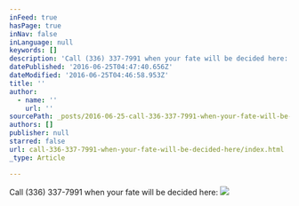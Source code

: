 ```yaml
---
inFeed: true
hasPage: true
inNav: false
inLanguage: null
keywords: []
description: 'Call (336) 337-7991 when your fate will be decided here:'
datePublished: '2016-06-25T04:47:40.656Z'
dateModified: '2016-06-25T04:46:58.953Z'
title: ''
author:
  - name: ''
    url: ''
sourcePath: _posts/2016-06-25-call-336-337-7991-when-your-fate-will-be-decided-here.md
authors: []
publisher: null
starred: false
url: call-336-337-7991-when-your-fate-will-be-decided-here/index.html
_type: Article

---
```

Call (336) 337-7991 when your fate will be decided here:
![](https://the-grid-user-content.s3-us-west-2.amazonaws.com/7cc31ffb-89bc-4399-ac3f-2f7e148ff045.jpg)